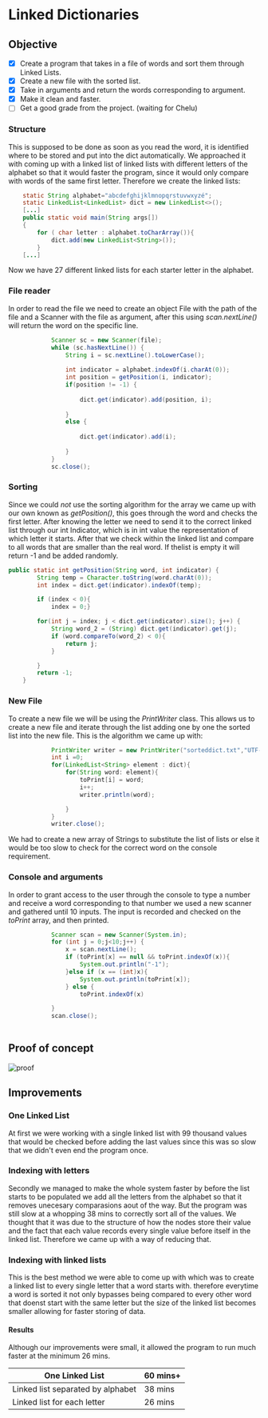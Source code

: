 # Linked Dictionaries

## Objective
- [x] Create a program that takes in a file of words and sort them through Linked Lists.
- [x] Create a new file with the sorted list.
- [x] Take in arguments and return the words corresponding to argument.
- [x] Make it clean and faster.
- [ ] Get a good grade from the project. (waiting for Chelu)

### Structure 
This is supposed to be done as soon as you read the word, it is identified where to be stored and put into the dict automatically.
We approached it with coming up with a linked list of linked lists with different letters of the alphabet so that it would faster the program, since it would only compare with words of the same first letter.
Therefore we create the linked lists:

```java
    static String alphabet="abcdefghijklmnopqrstuvwxyzé";
    static LinkedList<LinkedList> dict = new LinkedList<>();
    [...]
    public static void main(String args[])
    {
        for ( char letter : alphabet.toCharArray()){
            dict.add(new LinkedList<String>());
        }
    [...]
```
Now we have 27 different linked lists for each starter letter in the alphabet.

### File reader
In order to read the file we need to create an object File with the path of the file and a Scanner with the file as argument, after this using *scan.nextLine()* will return the word on the specific line.

```java
            Scanner sc = new Scanner(file);
            while (sc.hasNextLine()) {
                String i = sc.nextLine().toLowerCase();
                
                int indicator = alphabet.indexOf(i.charAt(0));
                int position = getPosition(i, indicator);
                if(position != -1) {
                
                    dict.get(indicator).add(position, i);
                    
                }
                else {
                
                    dict.get(indicator).add(i);
                    
                }
            }
            sc.close();
```

### Sorting 
Since we could *not* use the sorting algorithm for the array we came up with our own known as *getPosition()*, this goes through the word and checks the first letter. After knowing the letter we need to send it to the correct linked list through our int Indicator, which is in int value the representation of which letter it starts. After that we check within the linked list and compare to all words that are smaller than the real word. If thelist is empty it will return -1 and be added randomly.

```java
public static int getPosition(String word, int indicator) {
        String temp = Character.toString(word.charAt(0));
        int index = dict.get(indicator).indexOf(temp);

        if (index < 0){
            index = 0;}

        for(int j = index; j < dict.get(indicator).size(); j++) {
            String word_2 = (String) dict.get(indicator).get(j);
            if (word.compareTo(word_2) < 0){
                return j;
            }

        }
        return -1;
    }
```
### New File
To create a new file we will be using the *PrintWriter* class. This allows us to create a new file and iterate through the list adding one by one the sorted list into the new file. This is the algorithm we came up with:

```java
            PrintWriter writer = new PrintWriter("sorteddict.txt","UTF-8");
            int i =0;
            for(LinkedList<String> element : dict){
                for(String word: element){
                    toPrint[i] = word;
                    i++;
                    writer.println(word);

                }
            }
            writer.close();
```
We had to create a new array of Strings to substitute the list of lists or else it would be too slow to check for the correct word on the console requirement.

### Console and arguments
In order to grant access to the user through the console to type a number and receive a word corresponding to that number we used a new scanner and gathered until 10 inputs. The input is recorded and checked on the *toPrint* array, and then printed.

```java
            Scanner scan = new Scanner(System.in);
            for (int j = 0;j<10;j++) {
                x = scan.nextLine();
                if (toPrint[x] == null && toPrint.indexOf(x)){
                    System.out.println("-1");
                }else if (x == (int)x){
                    System.out.println(toPrint[x]);
                } else {
                    toPrint.indexOf(x)

            }
            scan.close();
            
```
## Proof of concept

![proof](https://cdn.discordapp.com/attachments/626181090884845569/637720649309356087/unknown.png)

## Improvements
### One Linked List
At first we were working with a single linked list with 99 thousand values that would be checked before adding the last values since this was so slow that we didn't even end the program once.

### Indexing with letters
Secondly we managed to make the whole system faster by before the list starts to be populated we add all the letters from the alphabet so that it removes unecesary comparasions aout of the way. But the program was still slow at a whopping 38 mins to correctly sort all of the values.
We thought that it was due to the structure of how the nodes store their value and the fact that each value records every single value before itself in the linked list. Therefore we came up with a way of reducing that.

### Indexing with linked lists

This is the best method we were able to come up with which was to create a linked list to every single letter that a word starts with. therefore everytime a word is sorted it not only bypasses being compared to every other word that doenst start with the same letter but the size of the linked list becomes smaller allowing for faster storing of data.


#### Results
Although our improvements were small, it allowed the program to run much faster at the minimum 26 mins.

| One Linked List                   | 60 mins+  |
|-----------------------------------|---|
| Linked list separated by alphabet | 38 mins |
| Linked list for each letter       | 26 mins |
